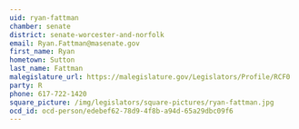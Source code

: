 ```yaml
---
uid: ryan-fattman
chamber: senate
district: senate-worcester-and-norfolk
email: Ryan.Fattman@masenate.gov
first_name: Ryan
hometown: Sutton
last_name: Fattman
malegislature_url: https://malegislature.gov/Legislators/Profile/RCF0
party: R
phone: 617-722-1420
square_picture: /img/legislators/square-pictures/ryan-fattman.jpg
ocd_id: ocd-person/edebef62-78d9-4f8b-a94d-65a29dbc09f6
---
```

